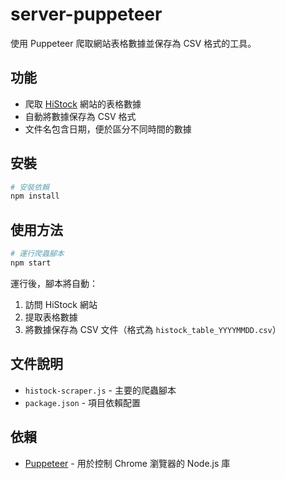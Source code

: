 # server-puppeteer

使用 Puppeteer 爬取網站表格數據並保存為 CSV 格式的工具。

## 功能

- 爬取 [HiStock](https://histock.tw/stock/rank.aspx?m=4&d=0&t=dt) 網站的表格數據
- 自動將數據保存為 CSV 格式
- 文件名包含日期，便於區分不同時間的數據

## 安裝

```bash
# 安裝依賴
npm install
```

## 使用方法

```bash
# 運行爬蟲腳本
npm start
```

運行後，腳本將自動：
1. 訪問 HiStock 網站
2. 提取表格數據
3. 將數據保存為 CSV 文件（格式為 `histock_table_YYYYMMDD.csv`）

## 文件說明

- `histock-scraper.js` - 主要的爬蟲腳本
- `package.json` - 項目依賴配置

## 依賴

- [Puppeteer](https://pptr.dev/) - 用於控制 Chrome 瀏覽器的 Node.js 庫